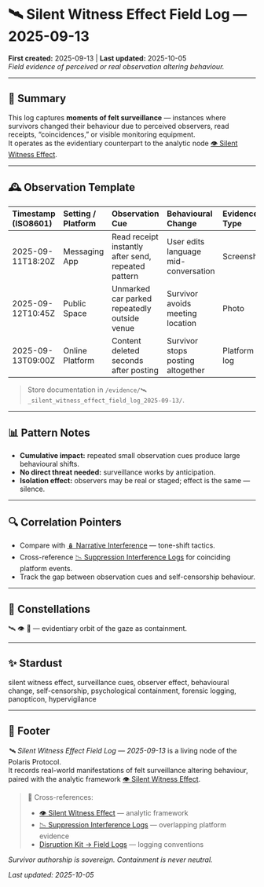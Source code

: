 # 🛰️ Silent Witness Effect Field Log — 2025-09-13  
**First created:** 2025-09-13 | **Last updated:** 2025-10-05  
*Field evidence of perceived or real observation altering behaviour.*  

---

## 🧾 Summary  

This log captures **moments of felt surveillance** — instances where survivors changed their behaviour due to perceived observers, read receipts, “coincidences,” or visible monitoring equipment.  
It operates as the evidentiary counterpart to the analytic node [👁️ Silent Witness Effect](../Narrative_And_Psych_Ops/🧠_Psychological_Containment/👁️_silent_witness_effect_2025-09-13.md).  

---

## 🕰 Observation Template  

| Timestamp (ISO8601) | Setting / Platform | Observation Cue | Behavioural Change | Evidence Type | Notes |
|:--------------------|:-------------------|:-----------------|:-------------------|:---------------|:------|
| 2025-09-11T18:20Z | Messaging App | Read receipt instantly after send, repeated pattern | User edits language mid-conversation | Screenshot | Felt real-time monitoring. |
| 2025-09-12T10:45Z | Public Space | Unmarked car parked repeatedly outside venue | Survivor avoids meeting location | Photo | Cue of being watched; changed plan. |
| 2025-09-13T09:00Z | Online Platform | Content deleted seconds after posting | Survivor stops posting altogether | Platform log | Self-censorship induced. |

> Store documentation in `/evidence/🛰️_silent_witness_effect_field_log_2025-09-13/`.

---

## 📊 Pattern Notes  

- **Cumulative impact:** repeated small observation cues produce large behavioural shifts.  
- **No direct threat needed:** surveillance works by anticipation.  
- **Isolation effect:** observers may be real or staged; effect is the same — silence.  

---

## 🔍 Correlation Pointers  

- Compare with [🪆 Narrative Interference](../../Narrative_And_Psych_Ops/🧠_Psychological_Containment/🪆_narrative_interference.md) — tone-shift tactics.  
- Cross-reference [📉 Suppression Interference Logs](../../📉_Suppression_Interference_Logs.md) for coinciding platform events.  
- Track the gap between observation cues and self-censorship behaviour.  

---

## 🌌 Constellations  

🛰️ 👁️ 🧠 — evidentiary orbit of the gaze as containment.  

---

## ✨ Stardust  

silent witness effect, surveillance cues, observer effect, behavioural change, self-censorship, psychological containment, forensic logging, panopticon, hypervigilance

---

## 🏮 Footer  

*🛰️ Silent Witness Effect Field Log — 2025-09-13* is a living node of the Polaris Protocol.  
It records real-world manifestations of felt surveillance altering behaviour, paired with the analytic framework [👁️ Silent Witness Effect](../Narrative_And_Psych_Ops/🧠_Psychological_Containment/👁️_silent_witness_effect_2025-09-13.md).  

> 📡 Cross-references:  
> - [👁️ Silent Witness Effect](../Narrative_And_Psych_Ops/🧠_Psychological_Containment/👁️_silent_witness_effect_2025-09-13.md) — analytic framework  
> - [📉 Suppression Interference Logs](../../📉_Suppression_Interference_Logs.md) — overlapping platform evidence  
> - [Disruption Kit → Field Logs](../../Disruption_Kit/Field_Logs/) — logging conventions  

*Survivor authorship is sovereign. Containment is never neutral.*  

_Last updated: 2025-10-05_
